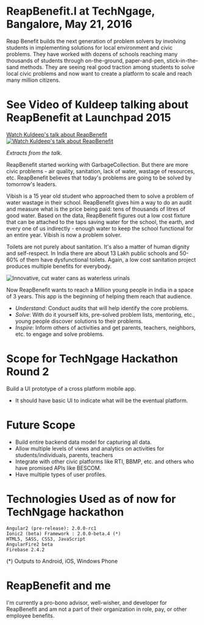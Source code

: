 # ReapBenefit.I at TechNgage, Bangalore, May 21, 2016
Reap Benefit builds the next generation of problem solvers by involving students in implementing solutions for local environment and civic problems.  They have worked with dozens of schools reaching many thousands of students through on-the-ground, paper-and-pen, stick-in-the-sand methods.  They are seeing real good traction among students to solve local civic problems and now want to create a platform to scale and reach many million citizens.

# See Video of Kuldeep talking about ReapBenefit at Launchpad 2015
[Watch Kuldeep's talk about ReapBenefit](https://vimeo.com/135623427)
[![Watch Kuldeep's talk about ReapBenefit](https://www.dropbox.com/s/zpvxitqm4lmw3xr/reapbenefit-audit-tools-and-solutionsjpg.jpg?dl=0&raw=1)](https://vimeo.com/135623427 "Kuldeep on ReadBenefit")

_Extracts from the talk._

ReapBenefit started working with GarbageCollection.  But there are more civic problems - air quality, sanitation, lack of water, wastage of resources, etc.  ReapBenefit believes that today's problems are going to be solved by tomorrow's leaders.  

Vibish is a 15 year old student who approached them to solve a problem of water wastage in their school.  ReapBenefit gives him a way to do an audit and measure what is the price being paid: tens of thousands of litres of good water.  Based on the data, ReapBenefit figures out a low cost fixture that can be attached to the taps saving water for the school, the earth, and every one of us indirectly - enough water to keep the school functional for an entire year.  Vibish is now a problem solver.

Toilets are not purely about sanitation.  It's also a matter of human dignity and self-respect.  In India there are about 13 Lakh public schools and 50-60% of them have dysfunctional toilets.  Again, a low cost sanitation project produces multiple benefits for everybody.

![Innovative, cut water cans as waterless urinals](https://www.dropbox.com/s/epmm0fxp82e024f/reapbenefit-custom-waterless-urinal.jpg?dl=0&raw=1)

Now ReapBenefit wants to reach a Million young people in India in a space of 3 years.  This app is the beginning of helping them reach that audience.  

- *Understand*: Conduct audits that will help identify the core problems.
- *Solve*: With do it yourself kits, pre-solved problem lists, mentoring, etc., young people discover solutions to their problems.
- *Inspire*: Inform others of activities and get parents, teachers, neighbors, etc. to engage and solve problems.  

# Scope for TechNgage Hackathon Round 2
Build a UI prototype of a cross platform mobile app.
- It should have basic UI to indicate what will be the eventual platform.

# Future Scope
- Build entire backend data model for capturing all data.
- Allow multiple levels of views and analytics on activities for students/individuals, parents, teachers
- Integrate with other civic platforms like RTI, BBMP, etc. and others who have promised APIs like BESCOM.
- Have multiple types of user profiles.

# Technologies Used as of now for TechNgage hackathon
```
Angular2 (pre-release): 2.0.0-rc1
Ionic2 (beta) Framework : 2.0.0-beta.4 (*)
HTML5, SASS, CSS3, JavaScript
AngularFire2 beta
Firebase 2.4.2
```
(\*) Outputs to Android, iOS, Windows Phone

# ReapBenefit and me
I'm currently a pro-bono advisor, well-wisher, and developer for ReapBenefit and am not a part of their organization in role, pay, or other employee benefits.
